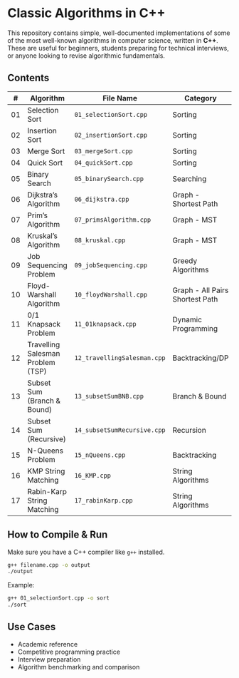 # Classic Algorithms in C++

This repository contains simple, well-documented implementations of some of the most well-known algorithms in computer science, written in **C++**. These are useful for beginners, students preparing for technical interviews, or anyone looking to revise algorithmic fundamentals.

## Contents

| #  | Algorithm                         | File Name                   | Category                        |
| -- | --------------------------------- | --------------------------- | ------------------------------- |
| 01 | Selection Sort                    | `01_selectionSort.cpp`      | Sorting                         |
| 02 | Insertion Sort                    | `02_insertionSort.cpp`      | Sorting                         |
| 03 | Merge Sort                        | `03_mergeSort.cpp`          | Sorting                         |
| 04 | Quick Sort                        | `04_quickSort.cpp`          | Sorting                         |
| 05 | Binary Search                     | `05_binarySearch.cpp`       | Searching                       |
| 06 | Dijkstra’s Algorithm              | `06_dijkstra.cpp`           | Graph - Shortest Path           |
| 07 | Prim’s Algorithm                  | `07_primsAlgorithm.cpp`     | Graph - MST                     |
| 08 | Kruskal’s Algorithm               | `08_kruskal.cpp`            | Graph - MST                     |
| 09 | Job Sequencing Problem            | `09_jobSequencing.cpp`      | Greedy Algorithms               |
| 10 | Floyd-Warshall Algorithm          | `10_floydWarshall.cpp`      | Graph - All Pairs Shortest Path |
| 11 | 0/1 Knapsack Problem              | `11_01knapsack.cpp`         | Dynamic Programming             |
| 12 | Travelling Salesman Problem (TSP) | `12_travellingSalesman.cpp` | Backtracking/DP                 |
| 13 | Subset Sum (Branch & Bound)       | `13_subsetSumBNB.cpp`       | Branch & Bound                  |
| 14 | Subset Sum (Recursive)            | `14_subsetSumRecursive.cpp` | Recursion                       |
| 15 | N-Queens Problem                  | `15_nQueens.cpp`            | Backtracking                    |
| 16 | KMP String Matching               | `16_KMP.cpp`                | String Algorithms               |
| 17 | Rabin-Karp String Matching        | `17_rabinKarp.cpp`          | String Algorithms               |

## How to Compile & Run

Make sure you have a C++ compiler like `g++` installed.

```bash
g++ filename.cpp -o output
./output
```

Example:

```bash
g++ 01_selectionSort.cpp -o sort
./sort
```

## Use Cases

* Academic reference
* Competitive programming practice
* Interview preparation
* Algorithm benchmarking and comparison
